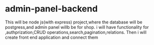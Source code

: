 # admin-panel-backend
This will be node js(with express) project,where the database will be postgress,and admin panel willb be for shop. i will have functionality for ,authprization,CRUD operations,search,pagination,relations. Then i will create front end application and connect them 
